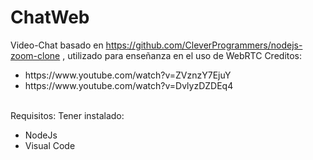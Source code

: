 # ChatWeb
Video-Chat basado en https://github.com/CleverProgrammers/nodejs-zoom-clone , utilizado para enseñanza en el uso de WebRTC
Creditos:
<ul>
  <li>https://www.youtube.com/watch?v=ZVznzY7EjuY</li>
  <li>https://www.youtube.com/watch?v=DvlyzDZDEq4</li>
</ul>
<br/>
Requisitos:
Tener instalado:
<ul>
  <li>NodeJs</li>
  <li>Visual Code</li>
</ul>

